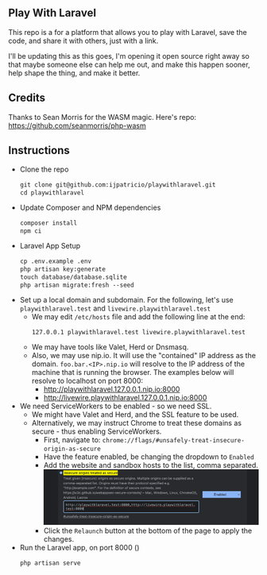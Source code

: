 ## Play With Laravel

This repo is a for a platform that allows you to play with Laravel, save the code, and share it with others, just with a link.

I'll be updating this as this goes, I'm opening it open source right away so that maybe someone else can help me out, and make this happen sooner, help shape the thing, and make it better.

## Credits

Thanks to Sean Morris for the WASM magic. Here's repo: https://github.com/seanmorris/php-wasm


## Instructions

- Clone the repo
  ```
  git clone git@github.com:ijpatricio/playwithlaravel.git
  cd playwithlaravel
  ```
- Update Composer and NPM dependencies
  ```
  composer install
  npm ci
  ```
- Laravel App Setup
  ```
  cp .env.example .env
  php artisan key:generate
  touch database/database.sqlite
  php artisan migrate:fresh --seed
  ```
- Set up a local domain and subdomain. 
  For the following, let's use `playwithlaravel.test` and `livewire.playwithlaravel.test`
  - We may edit `/etc/hosts` file and add the following line at the end:
    ```
    127.0.0.1 playwithlaravel.test livewire.playwithlaravel.test
    ```
  - We may have tools like Valet, Herd or Dnsmasq.
  - Also, we may use nip.io. It will use the "contained" IP address as the domain.
    `foo.bar.<IP>.nip.io` will resolve to the IP address of the machine that is running the browser.
    The examples below will resolve to localhost on port 8000:
    - http://playwithlaravel.127.0.0.1.nip.io:8000
    - http://livewire.playwithlaravel.127.0.0.1.nip.io:8000
- We need ServiceWorkers to be enabled - so we need SSL.
  - We might have Valet and Herd, and the SSL feature to be used.
  - Alternatively, we may instruct Chrome to treat these domains as secure - thus enabling ServiceWorkers. 
    - First, navigate to: `chrome://flags/#unsafely-treat-insecure-origin-as-secure`
    - Have the feature enabled, be changing the dropdown to `Enabled`
    - Add the website and sandbox hosts to the list, comma separated.
      ![img_1.png](img_1.png)
    - Click the `Relaunch` button at the bottom of the page to apply the changes.
- Run the Laravel app, on port 8000 ()
  ```
  php artisan serve
  ```
